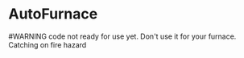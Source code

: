 # AutoFurnace

#WARNING
code not ready for use yet. Don't use it for your furnace. Catching on fire hazard 
